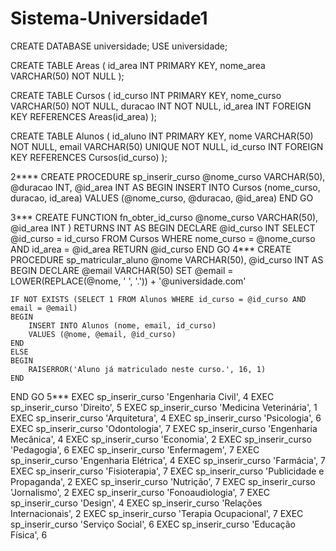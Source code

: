 # Sistema-Universidade1
CREATE DATABASE universidade;
USE universidade;

CREATE TABLE Areas (
    id_area INT PRIMARY KEY,
    nome_area VARCHAR(50) NOT NULL
);

CREATE TABLE Cursos (
    id_curso INT PRIMARY KEY,
    nome_curso VARCHAR(50) NOT NULL,
    duracao INT NOT NULL,
    id_area INT FOREIGN KEY REFERENCES Areas(id_area)
);

CREATE TABLE Alunos (
    id_aluno INT PRIMARY KEY,
    nome VARCHAR(50) NOT NULL,
    email VARCHAR(50) UNIQUE NOT NULL,
    id_curso INT FOREIGN KEY REFERENCES Cursos(id_curso)
);

2****
CREATE PROCEDURE sp_inserir_curso
    @nome_curso VARCHAR(50),
    @duracao INT,
    @id_area INT
AS
BEGIN
    INSERT INTO Cursos (nome_curso, duracao, id_area)
    VALUES (@nome_curso, @duracao, @id_area)
END
GO

3***
CREATE FUNCTION fn_obter_id_curso
    @nome_curso VARCHAR(50),
    @id_area INT
)
RETURNS INT
AS
BEGIN
    DECLARE @id_curso INT
    SELECT @id_curso = id_curso
    FROM Cursos
    WHERE nome_curso = @nome_curso AND id_area = @id_area
    RETURN @id_curso
END
GO
4***
CREATE PROCEDURE sp_matricular_aluno
    @nome VARCHAR(50),
    @id_curso INT
AS
BEGIN
    DECLARE @email VARCHAR(50)
    SET @email = LOWER(REPLACE(@nome, ' ', '.')) + '@universidade.com'

    IF NOT EXISTS (SELECT 1 FROM Alunos WHERE id_curso = @id_curso AND email = @email)
    BEGIN
        INSERT INTO Alunos (nome, email, id_curso)
        VALUES (@nome, @email, @id_curso)
    END
    ELSE
    BEGIN
        RAISERROR('Aluno já matriculado neste curso.', 16, 1)
    END
END
GO
5***
EXEC sp_inserir_curso 'Engenharia Civil', 4
EXEC sp_inserir_curso 'Direito', 5 
EXEC sp_inserir_curso 'Medicina Veterinária', 1
EXEC sp_inserir_curso 'Arquitetura', 4
EXEC sp_inserir_curso 'Psicologia', 6
EXEC sp_inserir_curso 'Odontologia', 7
EXEC sp_inserir_curso 'Engenharia Mecânica', 4
EXEC sp_inserir_curso 'Economia', 2
EXEC sp_inserir_curso 'Pedagogia', 6
EXEC sp_inserir_curso 'Enfermagem', 7
EXEC sp_inserir_curso 'Engenharia Elétrica', 4
EXEC sp_inserir_curso 'Farmácia', 7
EXEC sp_inserir_curso 'Fisioterapia', 7
EXEC sp_inserir_curso 'Publicidade e Propaganda', 2
EXEC sp_inserir_curso 'Nutrição', 7
EXEC sp_inserir_curso 'Jornalismo', 2
EXEC sp_inserir_curso 'Fonoaudiologia', 7
EXEC sp_inserir_curso 'Design', 4
EXEC sp_inserir_curso 'Relações Internacionais', 2
EXEC sp_inserir_curso 'Terapia Ocupacional', 7
EXEC sp_inserir_curso 'Serviço Social', 6
EXEC sp_inserir_curso 'Educação Física', 6

